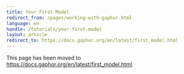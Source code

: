 ```yaml
---
title: Your First Model
redirect_from: /pages/working-with-gaphor.html
language: en
handle: /tutorials/your-first-model
layout: article
redirect_to: https://docs.gaphor.org/en/latest/first_model.html
---
```


This page has been moved to https://docs.gaphor.org/en/latest/first_model.html.
